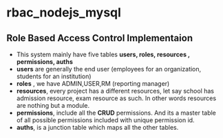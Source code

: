 # rbac_nodejs_mysql
## Role Based Access Control Implementaion

- This system mainly have five tables **users, roles, resources , permissions, auths**
- **users** are generally the end user (employees for an organization, students for an institution)
- **roles** , we have ADMIN,USER,RM (reporting manager)
- **resources**, every project has a different resources, let say school has admission resource, exam resource as such. In other words resources are nothing but a module.
- **permissions**, include all the **CRUD** permissions. And its a master table of all possible permissions included with unique permission id.
- **auths**, is a junction table which maps all the other tables.
